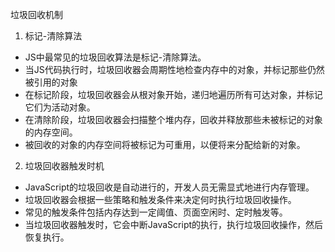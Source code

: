 垃圾回收机制
1. 标记-清除算法
- JS中最常见的垃圾回收算法是标记-清除算法。
- 当JS代码执行时，垃圾回收器会周期性地检查内存中的对象，并标记那些仍然被引用的对象
- 在标记阶段，垃圾回收器会从根对象开始，递归地遍历所有可达对象，并标记它们为活动对象。
- 在清除阶段，垃圾回收器会扫描整个堆内存，回收并释放那些未被标记的对象的内存空间。
- 被回收的对象的内存空间将被标记为可重用，以便将来分配给新的对象。

2. 垃圾回收器触发时机
- JavaScript的垃圾回收是自动进行的，开发人员无需显式地进行内存管理。
- 垃圾回收器会根据一些策略和触发条件来决定何时执行垃圾回收操作。
- 常见的触发条件包括内存达到一定阈值、页面空闲时、定时触发等。
- 当垃圾回收器触发时，它会中断JavaScript的执行，执行垃圾回收操作，然后恢复执行。